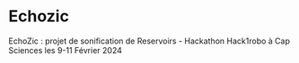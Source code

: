 # Echozic
EchoZic : projet de sonification de Reservoirs - Hackathon Hack1robo à Cap Sciences les 9-11 Février 2024
